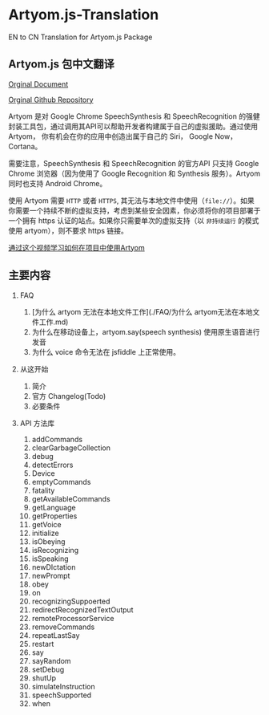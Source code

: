 # Artyom.js-Translation
EN to CN Translation for Artyom.js Package

## Artyom.js 包中文翻译

[Orginal Document](https://docs.ourcodeworld.com/projects/artyom-js)

[Orginal Github Repository](https://github.com/sdkcarlos/artyom.js)

Artyom 是对 Google Chrome SpeechSynthesis 和 SpeechRecognition 的强健封装工具包，通过调用其API可以帮助开发者构建属于自己的虚拟援助。通过使用 Artyom， 你有机会在你的应用中创造出属于自己的 Siri， Google Now， Cortana。

需要注意，SpeechSynthesis 和 SpeechRecognition 的官方API 只支持 Google Chrome 浏览器（因为使用了 Google Recognition 和 Synthesis 服务）。Artyom 同时也支持 Android Chrome。

使用 Artyom 需要 `HTTP` 或者 `HTTPS`, 其无法与本地文件中使用（`file://`）。如果你需要一个持续不断的虚拟支持，考虑到某些安全因素，你必须将你的项目部署于一个拥有 https 认证的站点。如果你只需要单次的虚拟支持（以 `非持续运行` 的模式使用 artyom），则不要求 https 链接。

[通过这个视频学习如何在项目中使用Artyom](https://ourcodeworld.com/articles/read/44/how-to-add-voice-commands-to-your-webpage-with-javascript)

## 主要内容

1. FAQ
   1. [为什么 artyom 无法在本地文件工作](./FAQ/为什么 artyom无法在本地文件工作.md)
   2. 为什么在移动设备上，artyom.say(speech synthesis) 使用原生语音进行发音
   3. 为什么 voice 命令无法在 jsfiddle 上正常使用。

2. 从这开始
   1. 简介
   2. 官方 Changelog(Todo)
   3. 必要条件

3. API 方法库
   1. addCommands
   2. clearGarbageCollection
   3. debug
   4. detectErrors
   5. Device
   6. emptyCommands
   7. fatality
   8. getAvailableCommands
   9. getLanguage
   10. getProperties
   11. getVoice
   12. initialize
   13. isObeying
   14. isRecognizing
   15. isSpeaking
   16. newDIctation
   17. newPrompt
   18. obey
   19. on
   20. recognizingSuppoerted
   21. redirectRecognizedTextOutput
   22. remoteProcessorService
   23. removeCommands
   24. repeatLastSay
   25. restart
   26. say
   27. sayRandom
   28. setDebug
   29. shutUp
   30. simulateInstruction
   31. speechSupported
   32. when
